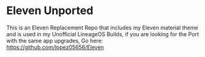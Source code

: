 # Eleven Unported
 This is an Eleven Replacement Repo that includes my Eleven material theme and is used in my Unofficial LineageOS Builds, if you are looking for the Port with the same app upgrades, Go here: https://github.com/lopez05656/Eleven
